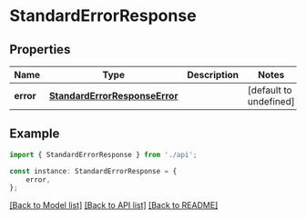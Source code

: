 # StandardErrorResponse


## Properties

Name | Type | Description | Notes
------------ | ------------- | ------------- | -------------
**error** | [**StandardErrorResponseError**](StandardErrorResponseError.md) |  | [default to undefined]

## Example

```typescript
import { StandardErrorResponse } from './api';

const instance: StandardErrorResponse = {
    error,
};
```

[[Back to Model list]](../README.md#documentation-for-models) [[Back to API list]](../README.md#documentation-for-api-endpoints) [[Back to README]](../README.md)
